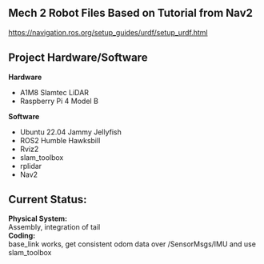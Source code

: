 ## Mech 2 Robot Files Based on Tutorial from Nav2
https://navigation.ros.org/setup_guides/urdf/setup_urdf.html

## Project Hardware/Software
**Hardware**
- A1M8 Slamtec LiDAR 
- Raspberry Pi 4 Model B

**Software**
- Ubuntu 22.04 Jammy Jellyfish
- ROS2 Humble Hawksbill
- Rviz2
- slam_toolbox
- rplidar
- Nav2

## Current Status:  
**Physical System:**  
Assembly, integration of tail  
**Coding:**  
base_link works, get consistent odom data over /SensorMsgs/IMU and use slam_toolbox  
